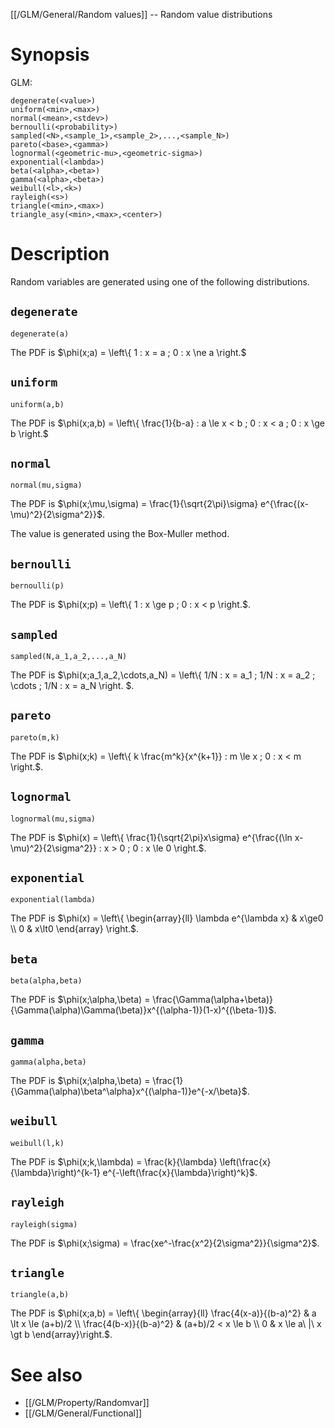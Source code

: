 [[/GLM/General/Random values]] -- Random value distributions

# Synopsis

GLM:

~~~
degenerate(<value>)
uniform(<min>,<max>)
normal(<mean>,<stdev>)
bernoulli(<probability>)
sampled(<N>,<sample_1>,<sample_2>,...,<sample_N>)
pareto(<base>,<gamma>)
lognormal(<geometric-mu>,<geometric-sigma>)
exponential(<lambda>)
beta(<alpha>,<beta>)
gamma(<alpha>,<beta>)
weibull(<l>,<k>)
rayleigh(<s>)
triangle(<min>,<max>)
triangle_asy(<min>,<max>,<center>)
~~~

# Description

Random variables are generated using one of the following distributions.

## `degenerate`

~~~
degenerate(a)
~~~

The PDF is $\phi(x;a) = \left\\{ 1 : x = a ; 0 : x \ne a \right.$

## `uniform`

~~~
uniform(a,b)
~~~

The PDF is $\phi(x;a,b) = \left\\{ \frac{1}{b-a} : a \le x < b ; 0 : x < a ; 0 : x \ge b \right.$

## `normal`

~~~
normal(mu,sigma)
~~~

The PDF is $\phi(x;\mu,\sigma) = \frac{1}{\sqrt{2\pi}\sigma} e^{\frac{(x-\mu)^2}{2\sigma^2}}$.

The value is generated using the Box-Muller method.

## `bernoulli`

~~~
bernoulli(p)
~~~

The PDF is $\phi(x;p) = \left\\{ 1 : x \ge p ; 0 : x < p \right.$.

## `sampled`

~~~
sampled(N,a_1,a_2,...,a_N)
~~~

The PDF is $\phi(x;a_1,a_2,\cdots,a_N) = \left\\{ 1/N : x = a_1 ; 1/N : x = a_2 ; \cdots ; 1/N : x = a_N \right. $.

## `pareto`

~~~
pareto(m,k)
~~~

The PDF is $\phi(x;k) = \left\\{ k \frac{m^k}{x^{k+1}} : m \le x ; 0 : x < m \right.$.

## `lognormal`

~~~
lognormal(mu,sigma)
~~~

The PDF is $\phi(x) = \left\\{ \frac{1}{\sqrt{2\pi}x\sigma} e^{\frac{(\ln x-\mu)^2}{2\sigma^2}} : x > 0 ; 0 : x \le 0 \right.$.

## `exponential`

~~~
exponential(lambda)
~~~

The PDF is $\phi(x) = \left\\{ \begin{array}{ll} \lambda e^{\lambda x} & x\ge0 \\\\ 0 & x\lt0 \end{array} \right.$.

## `beta`

~~~
beta(alpha,beta)
~~~

The PDF is $\phi(x;\alpha,\beta) = \frac{\Gamma(\alpha+\beta)}{\Gamma(\alpha)\Gamma(\beta)}x^{(\alpha-1)}(1-x)^{(\beta-1)}$.

## `gamma`

~~~
gamma(alpha,beta)
~~~

The PDF is $\phi(x;\alpha,\beta) = \frac{1}{\Gamma(\alpha)\beta^\alpha}x^{(\alpha-1)}e^{-x/\beta}$.

## `weibull`

~~~
weibull(l,k)
~~~

The PDF is $\phi(x;k,\lambda) = \frac{k}{\lambda} \left(\frac{x}{\lambda}\right)^{k-1} e^{-\left(\frac{x}{\lambda}\right)^k}$.

## `rayleigh`

~~~
rayleigh(sigma)
~~~

The PDF is $\phi(x;\sigma) = \frac{xe^-\frac{x^2}{2\sigma^2}}{\sigma^2}$.

## `triangle`

~~~
triangle(a,b)
~~~

The PDF is $\phi(x;a,b) = \left\\{ \begin{array}{ll} \frac{4(x-a)}{(b-a)^2} & a \lt x \le (a+b)/2 \\\\ \frac{4(b-x)}{(b-a)^2} & (a+b)/2 < x \le b \\\\ 0 & x \le a\ |\ x \gt b \end{array}\right.$.

# See also

* [[/GLM/Property/Randomvar]]
* [[/GLM/General/Functional]]

